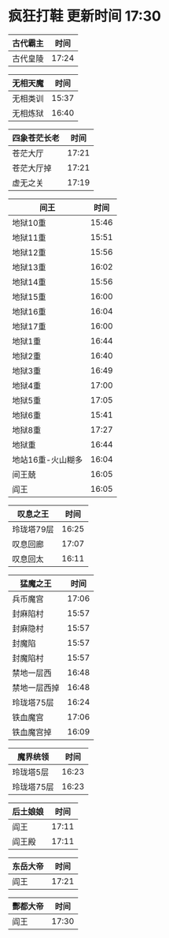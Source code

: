 # 疯狂打鞋 更新时间 17:30

| 古代霸主   | 时间    |
|--------|-------|
| 古代皇陵 | 17:24 |

| 无相天魔   | 时间    |
|--------|-------|
| 无相类训 | 15:37 |
| 无相炼狱 | 16:40 |

| 四象苍茫长老   | 时间    |
|--------|-------|
| 苍茫大厅 | 17:21 |
| 苍茫大厅掉 | 17:21 |
| 虚无之关 | 17:19 |

| 间王   | 时间    |
|--------|-------|
| 地狱10重 | 15:46 |
| 地狱11重 | 15:51 |
| 地狱12重 | 15:56 |
| 地狱13重 | 16:02 |
| 地狱14重 | 15:56 |
| 地狱15重 | 16:00 |
| 地狱16重 | 16:04 |
| 地狱17重 | 16:00 |
| 地狱1重 | 16:44 |
| 地狱2重 | 16:40 |
| 地狱3重 | 16:49 |
| 地狱4重 | 17:00 |
| 地狱5重 | 17:05 |
| 地狱6重 | 15:41 |
| 地狱8重 | 17:27 |
| 地狱重 | 16:44 |
| 地站16重-火山糊多 | 16:04 |
| 间王兢 | 16:05 |
| 阎王 | 16:05 |

| 叹息之王   | 时间    |
|--------|-------|
| 玲珑塔79层 | 16:25 |
| 叹息回廊 | 17:07 |
| 叹息回太 | 16:11 |

| 猛魔之王   | 时间    |
|--------|-------|
| 兵币魔宫 | 17:06 |
| 封麻陷村 | 15:57 |
| 封麻隐村 | 15:57 |
| 封魔陷 | 15:57 |
| 封魔陷村 | 15:57 |
| 禁地一层西 | 16:48 |
| 禁地一层西掉 | 16:48 |
| 玲珑塔75层 | 16:24 |
| 铁血魔宫 | 17:06 |
| 铁血魔宫掉 | 16:09 |

| 魔界统领   | 时间    |
|--------|-------|
| 玲珑塔5层 | 16:23 |
| 玲珑塔75层 | 16:23 |

| 后土娘娘   | 时间    |
|--------|-------|
| 阎王 | 17:11 |
| 阎王殿 | 17:11 |

| 东岳大帝   | 时间    |
|--------|-------|
| 阎王 | 17:21 |

| 酆都大帝   | 时间    |
|--------|-------|
| 阎王 | 17:30 |